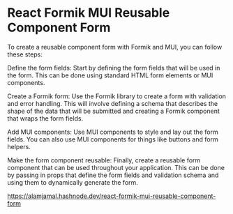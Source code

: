 # React Formik MUI Reusable Component Form

To create a reusable component form with Formik and MUI, you can follow these steps:

Define the form fields: Start by defining the form fields that will be used in the form. This can be done using standard HTML form elements or MUI components.

Create a Formik form: Use the Formik library to create a form with validation and error handling. This will involve defining a schema that describes the shape of the data that will be submitted and creating a Formik component that wraps the form fields.

Add MUI components: Use MUI components to style and lay out the form fields. You can also use MUI components for things like buttons and form helpers.

Make the form component reusable: Finally, create a reusable form component that can be used throughout your application. This can be done by passing in props that define the form fields and validation schema and using them to dynamically generate the form.

https://alamjamal.hashnode.dev/react-formik-mui-reusable-component-form
